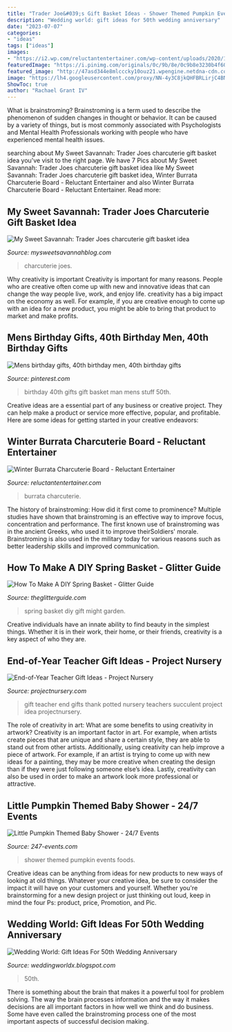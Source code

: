 ```yaml
---
title: "Trader Joe&#039;s Gift Basket Ideas - Shower Themed Pumpkin Events Foods"
description: "Wedding world: gift ideas for 50th wedding anniversary"
date: "2023-07-07"
categories:
- "ideas"
tags: ["ideas"]
images:
- "https://i2.wp.com/reluctantentertainer.com/wp-content/uploads/2020/12/best-Winter-Burrata-Charcuterie-Board-700x1050.jpg"
featuredImage: "https://i.pinimg.com/originals/0c/9b/8e/0c9b8e3230b4f606ad9e2de1314ac1e5.jpg"
featured_image: "http://47asd344e8mlcccky10ouz21.wpengine.netdna-cdn.com/wp-content/uploads/2016/03/Mirelle_Spring_Shoot_019.jpg"
image: "https://lh4.googleusercontent.com/proxy/NN-4y3C8jkQHFBRLirjC4BNEi-OarhQWEy4fH_YCZZy4kXwrY23MLnupFUqvkop-n_oiFJgQ09sQ_TUCvwyfO67N1ZL23Hy0bqhhBInSBe1qy0bdBbNogbajvutAyw-f4X89x7yhQQ=w1200-h630-p-k-no-nu"
ShowToc: true
author: "Rachael Grant IV"
---
```



What is brainstroming?
Brainstroming is a term used to describe the phenomenon of sudden changes in thought or behavior. It can be caused by a variety of things, but is most commonly associated with Psychologists and Mental Health Professionals working with people who have experienced mental health issues.

	

		
searching about My Sweet Savannah: Trader Joes charcuterie gift basket idea you've visit to the right page. We have 7 Pics about My Sweet Savannah: Trader Joes charcuterie gift basket idea like My Sweet Savannah: Trader Joes charcuterie gift basket idea, Winter Burrata Charcuterie Board - Reluctant Entertainer and also Winter Burrata Charcuterie Board - Reluctant Entertainer. Read more:
		
    
## My Sweet Savannah: Trader Joes Charcuterie Gift Basket Idea

<img loading=lazy src="https://1.bp.blogspot.com/-ZUoZ5qJzItQ/X82Kt93_NhI/AAAAAAAAvRc/OywyBu6zg28iEl487KpLAQSXT9q8SBz2wCLcBGAsYHQ/s2048/F4845211-DCCC-4E28-8182-468037CD9C54_1_201_a.jpeg" onerror="this.onerror=null;this.src='https://tse1.mm.bing.net/th?id=OIP.GiKwR5iOvuDCYedcInnUNwHaNM&amp;pid=15.1';" alt="My Sweet Savannah: Trader Joes charcuterie gift basket idea">

_Source: mysweetsavannahblog.com_

>charcuterie joes. 

	

Why creativity is important
Creativity is important for many reasons. People who are creative often come up with new and innovative ideas that can change the way people live, work, and enjoy life. creativity has a big impact on the economy as well. For example, if you are creative enough to come up with an idea for a new product, you might be able to bring that product to market and make profits.

    
## Mens Birthday Gifts, 40th Birthday Men, 40th Birthday Gifts

<img loading=lazy src="https://i.pinimg.com/originals/0c/9b/8e/0c9b8e3230b4f606ad9e2de1314ac1e5.jpg" onerror="this.onerror=null;this.src='https://tse3.mm.bing.net/th?id=OIP.3JP2LPZ-0Ro6dnGA5YMNfQHaK0&amp;pid=15.1';" alt="Mens birthday gifts, 40th birthday men, 40th birthday gifts">

_Source: pinterest.com_

>birthday 40th gifts gift basket man mens stuff 50th. 

	

Creative ideas are a essential part of any business or creative project. They can help make a product or service more effective, popular, and profitable. Here are some ideas for getting started in your creative endeavors:

    
## Winter Burrata Charcuterie Board - Reluctant Entertainer

<img loading=lazy src="https://i2.wp.com/reluctantentertainer.com/wp-content/uploads/2020/12/best-Winter-Burrata-Charcuterie-Board-700x1050.jpg" onerror="this.onerror=null;this.src='https://tse2.mm.bing.net/th?id=OIP.EG1EEKcRudXRshqKs-ClwwHaLH&amp;pid=15.1';" alt="Winter Burrata Charcuterie Board - Reluctant Entertainer">

_Source: reluctantentertainer.com_

>burrata charcuterie. 

	

The history of brainstroming: How did it first come to prominence?
Multiple studies have shown that brainstroming is an effective way to improve focus, concentration and performance. The first known use of brainstroming was in the ancient Greeks, who used it to improve theirSoldiers' morale. Brainstroming is also used in the military today for various reasons such as better leadership skills and improved communication.

    
## How To Make A DIY Spring Basket - Glitter Guide

<img loading=lazy src="http://47asd344e8mlcccky10ouz21.wpengine.netdna-cdn.com/wp-content/uploads/2016/03/Mirelle_Spring_Shoot_019.jpg" onerror="this.onerror=null;this.src='https://tse3.mm.bing.net/th?id=OIP.D5VizREDnwWN1-CgTrCm6QHaLH&amp;pid=15.1';" alt="How To Make A DIY Spring Basket - Glitter Guide">

_Source: theglitterguide.com_

>spring basket diy gift might garden. 

	

Creative individuals have an innate ability to find beauty in the simplest things. Whether it is in their work, their home, or their friends, creativity is a key aspect of who they are.

    
## End-of-Year Teacher Gift Ideas - Project Nursery

<img loading=lazy src="https://projectnursery.com/wp-content/uploads/2016/05/Teacher-Gift.png" onerror="this.onerror=null;this.src='https://tse3.mm.bing.net/th?id=OIP.UQeh5wY178MgrbcExzhj1QHaLL&amp;pid=15.1';" alt="End-of-Year Teacher Gift Ideas - Project Nursery">

_Source: projectnursery.com_

>gift teacher end gifts thank potted nursery teachers succulent project idea projectnursery. 

	

The role of creativity in art: What are some benefits to using creativity in artwork?
Creativity is an important factor in art. For example, when artists create pieces that are unique and share a certain style, they are able to stand out from other artists. Additionally, using creativity can help improve a piece of artwork. For example, if an artist is trying to come up with new ideas for a painting, they may be more creative when creating the design than if they were just following someone else’s idea. Lastly, creativity can also be used in order to make an artwork look more professional or attractive.

    
## Little Pumpkin Themed Baby Shower - 24/7 Events

<img loading=lazy src="http://247-events.com/wp-content/uploads/2014/10/img_6975.jpg" onerror="this.onerror=null;this.src='https://tse3.mm.bing.net/th?id=OIP.EGS8n5y3WUlPmIyKgAguTgHaLH&amp;pid=15.1';" alt="Little Pumpkin Themed Baby Shower - 24/7 Events">

_Source: 247-events.com_

>shower themed pumpkin events foods. 

	

Creative ideas can be anything from ideas for new products to new ways of looking at old things. Whatever your creative idea, be sure to consider the impact it will have on your customers and yourself. Whether you're brainstorming for a new design project or just thinking out loud, keep in mind the four Ps: product, price, Promotion, and Pic.

    
## Wedding World: Gift Ideas For 50th Wedding Anniversary

<img loading=lazy src="https://lh4.googleusercontent.com/proxy/NN-4y3C8jkQHFBRLirjC4BNEi-OarhQWEy4fH_YCZZy4kXwrY23MLnupFUqvkop-n_oiFJgQ09sQ_TUCvwyfO67N1ZL23Hy0bqhhBInSBe1qy0bdBbNogbajvutAyw-f4X89x7yhQQ=w1200-h630-p-k-no-nu" onerror="this.onerror=null;this.src='https://tse1.mm.bing.net/th?id=OIP.1Iq0AcsrAZAuir14Otyi8AHaEq&amp;pid=15.1';" alt="Wedding World: Gift Ideas For 50th Wedding Anniversary">

_Source: weddingworldx.blogspot.com_

>50th. 

	

There is something about the brain that makes it a powerful tool for problem solving. The way the brain processes information and the way it makes decisions are all important factors in how well we think and do business. Some have even called the brainstroming process one of the most important aspects of successful decision making.

